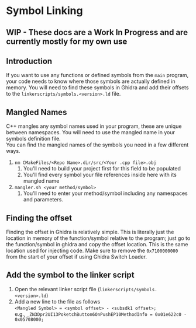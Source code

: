# Symbol Linking

## WIP - These docs are a Work In Progress and are currently mostly for my own use

## Introduction

If you want to use any functions or defined symbols from the `main` program, your code needs to know where those symbols are actually defined in memory.
You will need to find these symbols in Ghidra and add their offsets to the `linkerscripts/symbols.<version>.ld` file.

## Mangled Names

C++ mangles any symbol names used in your program, these are unique between namespaces. You will need to use the mangled name in your symbols definition file.  
You can find the mangled names of the symbols you need in a few different ways.
1. `nm CMakeFiles/<Repo Name>.dir/src/<Your .cpp file>.obj`
   1. You'll need to build your project first for this field to be populated
   2. You'll find every symbol your file references inside here with its mangled name
2. `mangler.sh <your method/symbol>`
   1. You'll need to enter your method/symbol including any namespaces and parameters.

## Finding the offset

Finding the offset in Ghidra is relatively simple. This is literally just the location in memory of the function/symbol relative to the program; just go to the function/symbol in ghidra and copy the offset location. This is the same location used for injecting code. Make sure to remove the `0x7100000000` from the start of your offset if using Ghidra Switch Loader.

## Add the symbol to the linker script

1. Open the relevant linker script file (`linkerscripts/symbols.<version>.ld`)
2. Add a new line to the file as follows  
`<Mangled Symbol> = <symbol offset> - <subsdk1 offset>;`  
e.g., `_ZN3Dpr2UI13PoketchButton6OnPushEP10MethodInfo = 0x01e622c0 - 0x05708000;`